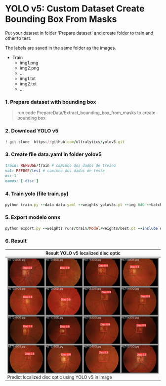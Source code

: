# YOLO v5: Custom Dataset Create Bounding Box From Masks


Put your dataset in folder 'Prepare dataset' and create folder to train and other to test.

The labels are saved in the same folder as the images.
- Train
  - img1.png
  - img2.png
  - ...
  - img1.txt
  - img2.txt
  - ...

### 1. Prepare dataset with bounding box
> run code PrepareData/Extract_bounding_box_from_masks to create bounding box 



### 2. Download YOLO v5
```ruby
! git clone  https://github.com/ultralytics/yolov5.git
```

### 3. Create file **data.yaml** in folder yolov5
```ruby
train: REFEUGE/train # caminho dos dados de treino 
val: REFUGE/test # caminho dos dados de teste 
nc: 1 
names: ['disc']  
```

### 4. Train yolo (file train.py)
```ruby
python train.py --data data.yaml --weights yolov5s.pt --img 640 --batch-size 8 --name Model_refuge --epochs 60
```

### 5. Export modelo onnx
```ruby
python export.py --weights runs/train/Model/weights/best.pt --include onnx --simplify --opset 12
```

### 6. Result

| Result YOLO v5 localized disc optic     |
|-----------------------------------------|
| ![val_batch2_pred](./Predict/Model2/val_batch2_pred.jpg) Predict localized disc optic using YOLO v5 in image|


